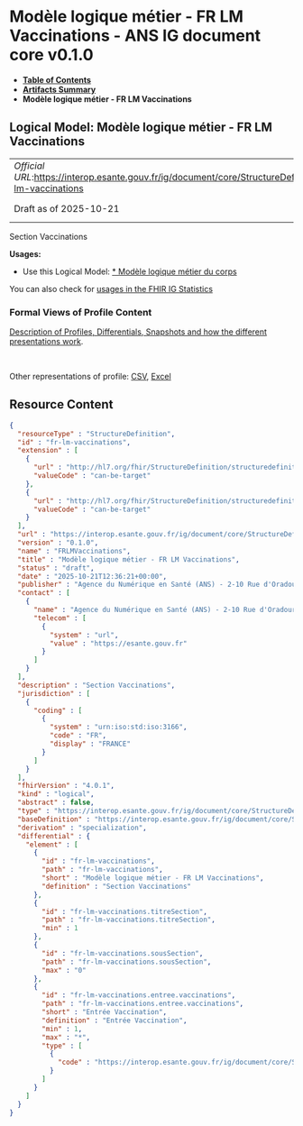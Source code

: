 # Modèle logique métier - FR LM Vaccinations - ANS IG document core v0.1.0

* [**Table of Contents**](toc.md)
* [**Artifacts Summary**](artifacts.md)
* **Modèle logique métier - FR LM Vaccinations**

## Logical Model: Modèle logique métier - FR LM Vaccinations 

| | |
| :--- | :--- |
| *Official URL*:https://interop.esante.gouv.fr/ig/document/core/StructureDefinition/fr-lm-vaccinations | *Version*:0.1.0 |
| Draft as of 2025-10-21 | *Computable Name*:FRLMVaccinations |

 
Section Vaccinations 

**Usages:**

* Use this Logical Model: [* Modèle logique métier du corps](StructureDefinition-fr-lm-corps-document.md)

You can also check for [usages in the FHIR IG Statistics](https://packages2.fhir.org/xig/ans.document.fr.core|current/StructureDefinition/fr-lm-vaccinations)

### Formal Views of Profile Content

 [Description of Profiles, Differentials, Snapshots and how the different presentations work](http://build.fhir.org/ig/FHIR/ig-guidance/readingIgs.html#structure-definitions). 

 

Other representations of profile: [CSV](StructureDefinition-fr-lm-vaccinations.csv), [Excel](StructureDefinition-fr-lm-vaccinations.xlsx) 



## Resource Content

```json
{
  "resourceType" : "StructureDefinition",
  "id" : "fr-lm-vaccinations",
  "extension" : [
    {
      "url" : "http://hl7.org/fhir/StructureDefinition/structuredefinition-type-characteristics",
      "valueCode" : "can-be-target"
    },
    {
      "url" : "http://hl7.org/fhir/StructureDefinition/structuredefinition-type-characteristics",
      "valueCode" : "can-be-target"
    }
  ],
  "url" : "https://interop.esante.gouv.fr/ig/document/core/StructureDefinition/fr-lm-vaccinations",
  "version" : "0.1.0",
  "name" : "FRLMVaccinations",
  "title" : "Modèle logique métier - FR LM Vaccinations",
  "status" : "draft",
  "date" : "2025-10-21T12:36:21+00:00",
  "publisher" : "Agence du Numérique en Santé (ANS) - 2-10 Rue d'Oradour-sur-Glane, 75015 Paris",
  "contact" : [
    {
      "name" : "Agence du Numérique en Santé (ANS) - 2-10 Rue d'Oradour-sur-Glane, 75015 Paris",
      "telecom" : [
        {
          "system" : "url",
          "value" : "https://esante.gouv.fr"
        }
      ]
    }
  ],
  "description" : "Section Vaccinations",
  "jurisdiction" : [
    {
      "coding" : [
        {
          "system" : "urn:iso:std:iso:3166",
          "code" : "FR",
          "display" : "FRANCE"
        }
      ]
    }
  ],
  "fhirVersion" : "4.0.1",
  "kind" : "logical",
  "abstract" : false,
  "type" : "https://interop.esante.gouv.fr/ig/document/core/StructureDefinition/fr-lm-vaccinations",
  "baseDefinition" : "https://interop.esante.gouv.fr/ig/document/core/StructureDefinition/fr-lm-section",
  "derivation" : "specialization",
  "differential" : {
    "element" : [
      {
        "id" : "fr-lm-vaccinations",
        "path" : "fr-lm-vaccinations",
        "short" : "Modèle logique métier - FR LM Vaccinations",
        "definition" : "Section Vaccinations"
      },
      {
        "id" : "fr-lm-vaccinations.titreSection",
        "path" : "fr-lm-vaccinations.titreSection",
        "min" : 1
      },
      {
        "id" : "fr-lm-vaccinations.sousSection",
        "path" : "fr-lm-vaccinations.sousSection",
        "max" : "0"
      },
      {
        "id" : "fr-lm-vaccinations.entree.vaccinations",
        "path" : "fr-lm-vaccinations.entree.vaccinations",
        "short" : "Entrée Vaccination",
        "definition" : "Entrée Vaccination",
        "min" : 1,
        "max" : "*",
        "type" : [
          {
            "code" : "https://interop.esante.gouv.fr/ig/document/core/StructureDefinition/fr-lm-vaccination"
          }
        ]
      }
    ]
  }
}

```
